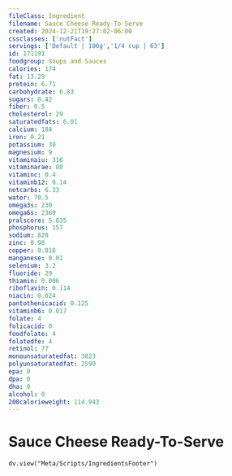 ```yaml
---
fileClass: Ingredient
filename: Sauce Cheese Ready-To-Serve
created: 2024-12-21T19:27:02-06:00
cssclasses: ['nutFact']
servings: ['Default | 100g','1/4 cup | 63']
id: 171191
foodgroup: Soups and Sauces
calories: 174
fat: 13.29
protein: 6.71
carbohydrate: 6.83
sugars: 0.42
fiber: 0.5
cholesterol: 29
saturatedfats: 6.01
calcium: 184
iron: 0.21
potassium: 30
magnesium: 9
vitaminaiu: 316
vitaminarae: 80
vitaminc: 0.4
vitaminb12: 0.14
netcarbs: 6.33
water: 70.5
omega3s: 230
omega6s: 2369
pralscore: 5.835
phosphorus: 157
sodium: 828
zinc: 0.98
copper: 0.018
manganese: 0.01
selenium: 3.2
fluoride: 29
thiamin: 0.006
riboflavin: 0.114
niacin: 0.024
pantothenicacid: 0.125
vitaminb6: 0.017
folate: 4
folicacid: 0
foodfolate: 4
folatedfe: 4
retinol: 77
monounsaturatedfat: 3823
polyunsaturatedfat: 2599
epa: 0
dpa: 0
dha: 0
alcohol: 0
200calorieweight: 114.943
---
```


# Sauce Cheese Ready-To-Serve

```dataviewjs
dv.view("Meta/Scripts/IngredientsFooter")
```